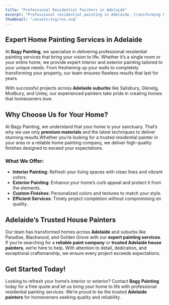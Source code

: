 ```yaml
---
title: "Professional Residential Painters in Adelaide"
excerpt: "Professional residential painting in Adelaide, transforming homes with quality finishes tailored to your needs."
thumbnail: "/assets/svg/res.svg"
---
```


## Expert Home Painting Services in Adelaide

At **Bagy Painting**, we specialize in delivering professional residential painting services that bring your vision to life. Whether it’s a single room or your entire home, we provide expert interior and exterior painting tailored to your unique needs. From freshening up your walls to completely transforming your property, our team ensures flawless results that last for years.

With successful projects across **Adelaide suburbs** like Salisbury, Glenelg, Modbury, and Unley, our experienced painters take pride in creating homes that homeowners love.

## Why Choose Us for Your Home?

At Bagy Painting, we understand that your home is your sanctuary. That’s why we use only **premium materials** and the latest techniques to deliver stunning results.Whether you’re looking for a trusted residential painter in your area or a reliable home painting company, we deliver high-quality finishes designed to exceed your expectations.

### What We Offer:
- **Interior Painting**: Refresh your living spaces with clean lines and vibrant colors.
- **Exterior Painting**: Enhance your home’s curb appeal and protect it from the elements.
- **Custom Finishes**: Personalized colors and textures to match your style.
- **Efficient Services**: Timely project completion without compromising on quality.

## Adelaide’s Trusted House Painters

Our team has transformed homes across **Adelaide** and suburbs like Paradise, Blackwood, and Golden Grove with our **expert painting services**. If you’re searching for a **reliable paint company** or **trusted Adelaide house painters**, we’re here to help. With attention to detail, dedication, and exceptional craftsmanship, we ensure every project exceeds expectations.

## Get Started Today!

Looking to refresh your home’s interior or exterior? Contact **Bagy Painting** today for a free quote and let us bring your home to life with professional residential painting services. We’re proud to be the trusted **Adelaide painters** for homeowners seeking quality and reliability.